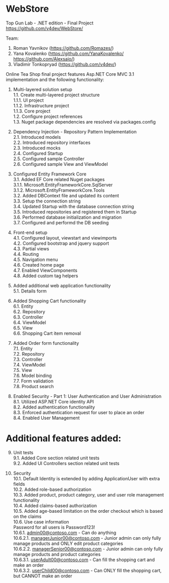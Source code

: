 # WebStore
Top Gun Lab - .NET edition - Final Project
https://github.com/v4dev/WebStore/

Team:
1. Roman Yavnikov (https://github.com/Romazes/)
2. Yana Kovalenko (https://github.com/YanaKovalenko/ https://github.com/Alexsaio/)
3. Vladimir Tonkopryad (https://github.com/v4dev/)

Online Tea Shop final project features Asp.NET Core MVC 3.1 implementation and the following functionality:

1. Multi-layered solution setup<br>
1.1. Create multi-layered project structure<br>
1.1.1. UI project<br>
1.1.2. Infrastructure project<br>
1.1.3. Core project<br>
1.2. Configure project references<br>
1.3. Nuget package dependencies are resolved via packages.config<br>

2. Dependency Injection - Repository Pattern Implementation<br>
2.1. Introduced models<br>
2.2. Introduced repository interfaces<br>
2.3. Introduced mocks<br>
2.4. Configured Startup<br>
2.5. Configured sample Controller<br>
2.6. Configured sample View and ViewModel<br>

3. Configured Entity Framework Core<br>
3.1. Added EF Core related Nuget packages<br>
3.1.1. Microsoft.EntityFrameworkCore.SqlServer<br>
3.1.2. Microsoft.EntityFrameworkCore.Tools<br>
3.2. Added DBContext file and updated its content<br>
3.3. Setup the connection string<br>
3.4. Updated Startup with the database connection string<br>
3.5. Introduced repositories and registered them in Startup<br>
3.6. Performed database initialization and migration<br>
3.7. Configured and performd the DB seeding<br>

4. Front-end setup<br>
4.1. Configured layout, viewstart and viewimports<br>
4.2. Configured bootstrap and jquery support<br>
4.3. Partial views<br>
4.4. Routing<br>
4.5. Navigation menu<br>
4.6. Created home page<br>
4.7. Enabled ViewComponents<br>
4.8. Added custom tag helpers<br>

5. Added additional web application functionality<br>
5.1. Details form<br>

6. Added Shopping Cart functionality<br>
6.1. Entity<br>
6.2. Repository<br>
6.3. Controller<br>
6.4. ViewModel<br>
6.5. View<br>
6.6. Shopping Cart item removal<br>

7. Added Order form functionality<br>
7.1. Entity<br>
7.2. Repository<br>
7.3. Controller<br>
7.4. ViewModel<br>
7.5. View<br>
7.6. Model binding<br>
7.7. Form validation<br>
7.8. Product search<br>

8. Enabled Security - Part 1: User Authentication and User Administration<br>
8.1. Utilized ASP.NET Core identity API<br>
8.2. Added authentication functionality<br>
8.3. Enforced authentication request for user to place an order<br>
8.4. Enabled User Management<br>

# Additional features added:

9. Unit tests<br>
9.1. Added Core section related unit tests<br>
9.2. Added UI Controllers section related unit tests

10. Security<br>
10.1. Default Identity is extended by adding ApplicationUser with extra fields<br>
10.2. Added role-based authorization<br>
10.3. Added product, product category, user and user role management functionality<br>
10.4. Added claims-based authorization<br>
10.5. Added age-based limitation on the order checkout which is based on the claims<br>
10.6. Use case information<br>
Password for all users is Password123!<br>
10.6.1. admin00@contoso.com - Can do anything<br>
10.6.2.1. managerJunior00@contoso.com - Junior admin can only fully manage products and ONLY edit product categories<br>
10.6.2.2. managerSenior00@contoso.com - Junior admin can only fully manage products and product categories<br>
10.6.3.1. userAdult00@contoso.com - Can fill the shopping cart and make an order<br>
10.6.3.2. userChild00@contoso.com - Can ONLY fill the shopping cart, but CANNOT make an order
